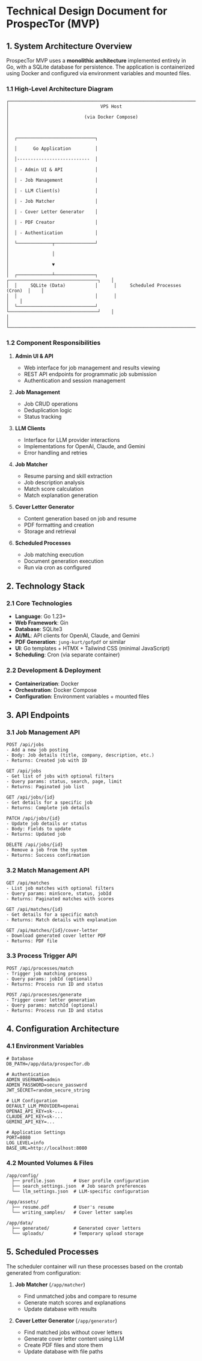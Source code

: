 # Technical Design Document for ProspecTor (MVP)

## 1. System Architecture Overview

ProspecTor MVP uses a **monolithic architecture** implemented entirely in Go, with a SQLite database for persistence. The application is containerized using Docker and configured via environment variables and mounted files.

### 1.1 High-Level Architecture Diagram

```
┌──────────────────────────────────────────────────────────────────────────────┐
│                                  VPS Host                                    │
│                            (via Docker Compose)                              │
│                                                                              │
│  ┌─────────────────────────────┐                                             │
│  │      Go Application         │                                             │
│  │---------------------------  │                                             │
│  │ - Admin UI & API            │                                             │
│  │ - Job Management            │                                             │
│  │ - LLM Client(s)             │                                             │
│  │ - Job Matcher               │                                             │
│  │ - Cover Letter Generator    │                                             │
│  │ - PDF Creator               │                                             │
│  │ - Authentication            │                                             │
│  └─────────────┬───────────────┘                                             │
│                │                                                             │
│                ▼                                                             │
│  ┌─────────────┴───────────────┐      ┌─────────────────────────────────┐    │
│  │     SQLite (Data)           │      │     Scheduled Processes (Cron)  │    │
│  │                             │      │                                 │    │
│  └─────────────────────────────┘      └─────────────────────────────────┘    │
│                                                                              │
└──────────────────────────────────────────────────────────────────────────────┘
```

### 1.2 Component Responsibilities

1. **Admin UI & API**
   * Web interface for job management and results viewing
   * REST API endpoints for programmatic job submission
   * Authentication and session management

2. **Job Management**
   * Job CRUD operations
   * Deduplication logic
   * Status tracking

3. **LLM Clients**
   * Interface for LLM provider interactions
   * Implementations for OpenAI, Claude, and Gemini
   * Error handling and retries

4. **Job Matcher**
   * Resume parsing and skill extraction
   * Job description analysis
   * Match score calculation
   * Match explanation generation

5. **Cover Letter Generator**
   * Content generation based on job and resume
   * PDF formatting and creation
   * Storage and retrieval

6. **Scheduled Processes**
   * Job matching execution
   * Document generation execution
   * Run via cron as configured

## 2. Technology Stack

### 2.1 Core Technologies

* **Language**: Go 1.23+
* **Web Framework**: Gin
* **Database**: SQLite3
* **AI/ML**: API clients for OpenAI, Claude, and Gemini
* **PDF Generation**: `jung-kurt/gofpdf` or similar
* **UI**: Go templates + HTMX + Tailwind CSS (minimal JavaScript)
* **Scheduling**: Cron (via separate container)

### 2.2 Development & Deployment

* **Containerization**: Docker
* **Orchestration**: Docker Compose
* **Configuration**: Environment variables + mounted files

## 3. API Endpoints

### 3.1 Job Management API

```
POST /api/jobs
- Add a new job posting
- Body: Job details (title, company, description, etc.)
- Returns: Created job with ID

GET /api/jobs
- Get list of jobs with optional filters
- Query params: status, search, page, limit
- Returns: Paginated job list

GET /api/jobs/{id}
- Get details for a specific job
- Returns: Complete job details

PATCH /api/jobs/{id}
- Update job details or status
- Body: Fields to update
- Returns: Updated job

DELETE /api/jobs/{id}
- Remove a job from the system
- Returns: Success confirmation
```

### 3.2 Match Management API

```
GET /api/matches
- List job matches with optional filters
- Query params: minScore, status, jobId
- Returns: Paginated matches with scores

GET /api/matches/{id}
- Get details for a specific match
- Returns: Match details with explanation

GET /api/matches/{id}/cover-letter
- Download generated cover letter PDF
- Returns: PDF file
```

### 3.3 Process Trigger API

```
POST /api/processes/match
- Trigger job matching process
- Query params: jobId (optional)
- Returns: Process run ID and status

POST /api/processes/generate
- Trigger cover letter generation
- Query params: matchId (optional)
- Returns: Process run ID and status
```

## 4. Configuration Architecture

### 4.1 Environment Variables

```
# Database
DB_PATH=/app/data/prospecTor.db

# Authentication
ADMIN_USERNAME=admin
ADMIN_PASSWORD=secure_password
JWT_SECRET=random_secure_string

# LLM Configuration
DEFAULT_LLM_PROVIDER=openai
OPENAI_API_KEY=sk-...
CLAUDE_API_KEY=sk-...
GEMINI_API_KEY=...

# Application Settings
PORT=8080
LOG_LEVEL=info
BASE_URL=http://localhost:8080
```

### 4.2 Mounted Volumes & Files

```
/app/config/
  ├── profile.json       # User profile configuration
  ├── search_settings.json  # Job search preferences
  └── llm_settings.json  # LLM-specific configuration

/app/assets/
  ├── resume.pdf         # User's resume
  └── writing_samples/   # Cover letter samples

/app/data/
  ├── generated/         # Generated cover letters
  └── uploads/           # Temporary upload storage
```

## 5. Scheduled Processes

The scheduler container will run these processes based on the crontab generated from configuration:

1. **Job Matcher** (`/app/matcher`)
   * Find unmatched jobs and compare to resume
   * Generate match scores and explanations
   * Update database with results

2. **Cover Letter Generator** (`/app/generator`)
   * Find matched jobs without cover letters
   * Generate cover letter content using LLM
   * Create PDF files and store them
   * Update database with file paths
